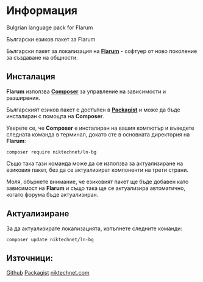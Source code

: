 # Информация

Bulgrian language pack for Flarum

Български езиков пакет за Flarum

Български пакет за локализация на [**Flarum**](https://flarum.org/) - софтуер от ново поколение за създаване на общности.

## Инсталация

**Flarum** използва [**Composer**](https://getcomposer.org/) за управление на зависимости и разширения.

Българският езиков пакет е достъпен в [**Packagist**](https://packagist.org/packages/niktechnet/ln-bg) и може да бъде инсталиран с помощта на **Composer**.

Уверете се, че **Composer** е инсталиран на вашия компютър и въведете следната команда в терминал, докато сте в основната директория на **Flarum**:

```
composer require niktechnet/ln-bg
```

Също така тази команда може да се използва за актуализиране на езиковия пакет, без да се актуализират компоненти на трети страни.

Моля, обърнете внимание, че езиковият пакет ще бъде добавен като зависимост на **Flarum** и също така ще се актуализира автоматично, когато форума бъде актуализиран.

## Актуализиране

За да актуализирате локализацията, изпълнете следните команди:

```
composer update niktechnet/ln-bg
```
## Източници:

[Github](https://github.com/niktechnet/ln-bg)
[Packagist](https://packagist.org/packages/niktechnet/ln-bg)
[niktechnet.com](https://niktechnet.com/d/16-blgarski-ezikov-paket-za-flarum)
